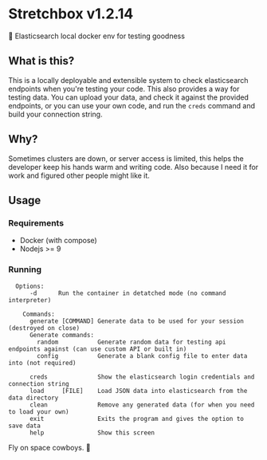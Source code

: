 # Stretchbox v1.2.14
🚀 Elasticsearch local docker env for testing goodness

## What is this?
This is a locally deployable and extensible system to check elasticsearch endpoints when you're testing your code. This also provides a way for testing data. You can upload your data, and check it against the provided endpoints, or you can use your own code, and run the `creds` command and build your connection string.

## Why?
Sometimes clusters are down, or server access is limited, this helps the developer keep his hands warm and writing code. Also because I need it for work and figured other people might like it.

## Usage
### Requirements
- Docker (with compose)
- Nodejs >= 9

### Running
```
  Options:
      -d      Run the container in detatched mode (no command interpreter)

    Commands:
      generate [COMMAND] Generate data to be used for your session (destroyed on close)
      Generate commands:
        random           Generate random data for testing api endpoints against (can use custom API or built in)
        config           Generate a blank config file to enter data into (not required)

      creds              Show the elasticsearch login credentials and connection string
      load     [FILE]    Load JSON data into elasticsearch from the data directory
      clean              Remove any generated data (for when you need to load your own)
      exit               Exits the program and gives the option to save data
      help               Show this screen
```

Fly on space cowboys. 🚀
